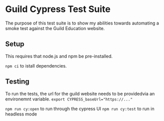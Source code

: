 # Guild Cypress Test Suite
The purpose of this test suite is to show my abilities towards automating a smoke test against the Guild Education website.

## Setup
This requires that node.js and npm be pre-installed.

`npm ci` to istall dependencies.

## Testing
To run the tests, the url for the guild website needs to be providedvia an environemnt variable.
`export CYPRESS_baseUrl="https://..."`

`npm run cy:open` to run through the cypress UI
`npm run cy:test` to run in headless mode


